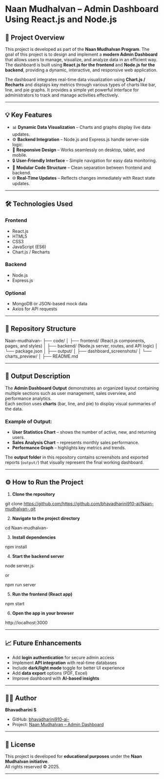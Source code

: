 # Naan Mudhalvan – Admin Dashboard Using React.js and Node.js

## 📖 Project Overview
This project is developed as part of the **Naan Mudhalvan Program**. The goal of this project is to design and implement a **modern Admin Dashboard** that allows users to manage, visualize, and analyze data in an efficient way. The dashboard is built using **React.js for the frontend** and **Node.js for the backend**, providing a dynamic, interactive, and responsive web application.

The dashboard integrates real-time data visualization using **Chart.js / Recharts** and displays key metrics through various types of charts like bar, line, and pie graphs. It provides a simple yet powerful interface for administrators to track and manage activities effectively.

---

## 💡 Key Features
- 📊 **Dynamic Data Visualization** – Charts and graphs display live data updates.  
- ⚙️ **Backend Integration** – Node.js and Express.js handle server-side logic.  
- 🎨 **Responsive Design** – Works seamlessly on desktop, tablet, and mobile.  
- 🔒 **User-Friendly Interface** – Simple navigation for easy data monitoring.  
- 📁 **Modular Code Structure** – Clean separation between frontend and backend.  
- 🌐 **Real-Time Updates** – Reflects changes immediately with React state updates.

---

## 🛠️ Technologies Used
### Frontend
- React.js  
- HTML5  
- CSS3  
- JavaScript (ES6)  
- Chart.js / Recharts  

### Backend
- Node.js  
- Express.js  

### Optional
- MongoDB or JSON-based mock data  
- Axios for API requests  

---

## 📂 Repository Structure

Naan-mudhalvan- ├── code/ │   ├── frontend/ (React.js components, pages, and styles) │   ├── backend/ (Node.js server, routes, and API logic) │   └── package.json │ ├── output/ │   ├── dashboard_screenshots/ │   └── charts_preview/ │ ├── README.md

---

## 🧩 Output Description
The **Admin Dashboard Output** demonstrates an organized layout containing multiple sections such as user management, sales overview, and performance analytics.  
Each section uses **charts** (bar, line, and pie) to display visual summaries of the data.  

### Example of Output:
- **User Statistics Chart** – shows the number of active, new, and returning users.  
- **Sales Analysis Chart** – represents monthly sales performance.  
- **Performance Graph** – highlights key metrics and trends.  

The **output folder** in this repository contains screenshots and exported reports (`output/`) that visually represent the final working dashboard.

---

## ⚙️ How to Run the Project
1. **Clone the repository**

git clone https://github.com/https://github.com/bhavadharini910-ai/Naan-mudhalvan-.git

2. **Navigate to the project directory**

cd Naan-mudhalvan-

3. **Install dependencies**

npm install

4. **Start the backend server**

node server.js

or

npm run server

5. **Run the frontend (React app)**

npm start

6. **Open the app in your browser**

http://localhost:3000

---

## 📈 Future Enhancements
- Add **login authentication** for secure admin access  
- Implement **API integration** with real-time databases  
- Include **dark/light mode** toggle for better UI experience  
- Add **data export** options (PDF, Excel)  
- Improve dashboard with **AI-based insights**

---

## 👩‍💻 Author
**Bhavadharini S**  
- GitHub: [bhavadharini910-ai-]()  
- Project: [Naan Mudhalvan – Admin Dashboard](https://github.com/bhavadharini910-ai)

---

## 🪪 License
This project is developed for **educational purposes** under the **Naan Mudhalvan initiative**.  
All rights reserved © 2025.


---
